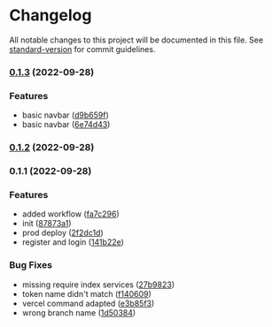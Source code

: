 # Changelog

All notable changes to this project will be documented in this file. See [standard-version](https://github.com/conventional-changelog/standard-version) for commit guidelines.

### [0.1.3](https://github.com/Brujitari/react-discord-clone-client/compare/v0.1.2...v0.1.3) (2022-09-28)


### Features

* basic navbar ([d9b659f](https://github.com/Brujitari/react-discord-clone-client/commit/d9b659feec6baaf2b82c474e420aa96d91b18dea))
* basic navbar ([6e74d43](https://github.com/Brujitari/react-discord-clone-client/commit/6e74d43256140a6fde6927069d452916827e18a8))

### [0.1.2](https://github.com/Brujitari/react-discord-clone-client/compare/v0.1.1...v0.1.2) (2022-09-28)

### 0.1.1 (2022-09-28)


### Features

* added workflow ([fa7c296](https://github.com/Brujitari/react-discord-clone-client/commit/fa7c296699763e4373ca5100d102dd4c6abb47cc))
* init ([87873a1](https://github.com/Brujitari/react-discord-clone-client/commit/87873a19e5e7d2dd50b8364aac2b13d38f410949))
* prod deploy ([2f2dc1d](https://github.com/Brujitari/react-discord-clone-client/commit/2f2dc1dcc680853dbd1eafe60ef114d026981700))
* register and login ([141b22e](https://github.com/Brujitari/react-discord-clone-client/commit/141b22e6358b0c86554d16660871f32c19ab8072))


### Bug Fixes

* missing require index services ([27b9823](https://github.com/Brujitari/react-discord-clone-client/commit/27b98236b16de5193460b35426bf4eed5df1025d))
* token name didn't match ([f140609](https://github.com/Brujitari/react-discord-clone-client/commit/f140609740842e57483991e12015d9dc8645f54e))
* vercel command adapted ([e3b85f3](https://github.com/Brujitari/react-discord-clone-client/commit/e3b85f326d2e803e48d3ce11417da73245ac3953))
* wrong branch name ([1d50384](https://github.com/Brujitari/react-discord-clone-client/commit/1d50384dbf66af4216d8c1871960e750d81e0d68))
